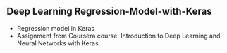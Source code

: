 ## Deep Learning Regression-Model-with-Keras

+ Regression model in Keras
+ Assignment from Coursera course: Introduction to Deep Learning and Neural Networks with Keras
